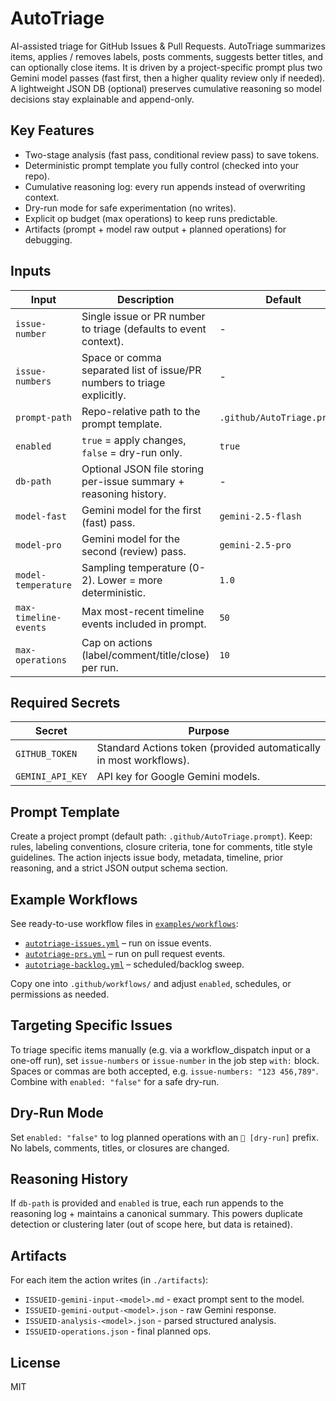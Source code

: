 # AutoTriage

AI-assisted triage for GitHub Issues & Pull Requests. AutoTriage summarizes items, applies / removes labels, posts comments, suggests better titles, and can optionally close items. It is driven by a project-specific prompt plus two Gemini model passes (fast first, then a higher quality review only if needed). A lightweight JSON DB (optional) preserves cumulative reasoning so model decisions stay explainable and append-only.

## Key Features

* Two-stage analysis (fast pass, conditional review pass) to save tokens.
* Deterministic prompt template you fully control (checked into your repo).
* Cumulative reasoning log: every run appends instead of overwriting context.
* Dry-run mode for safe experimentation (no writes).
* Explicit op budget (max operations) to keep runs predictable.
* Artifacts (prompt + model raw output + planned operations) for debugging.

## Inputs

| Input | Description | Default |
|-------|-------------|---------|
| `issue-number` | Single issue or PR number to triage (defaults to event context). | - |
| `issue-numbers` | Space or comma separated list of issue/PR numbers to triage explicitly. | - |
| `prompt-path` | Repo-relative path to the prompt template. | `.github/AutoTriage.prompt` |
| `enabled` | `true` = apply changes, `false` = dry-run only. | `true` |
| `db-path` | Optional JSON file storing per-issue summary + reasoning history. | - |
| `model-fast` | Gemini model for the first (fast) pass. | `gemini-2.5-flash` |
| `model-pro` | Gemini model for the second (review) pass. | `gemini-2.5-pro` |
| `model-temperature` | Sampling temperature (0-2). Lower = more deterministic. | `1.0` |
| `max-timeline-events` | Max most-recent timeline events included in prompt. | `50` |
| `max-operations` | Cap on actions (label/comment/title/close) per run. | `10` |

## Required Secrets

| Secret | Purpose |
|--------|---------|
| `GITHUB_TOKEN` | Standard Actions token (provided automatically in most workflows). |
| `GEMINI_API_KEY` | API key for Google Gemini models. |

## Prompt Template

Create a project prompt (default path: `.github/AutoTriage.prompt`). Keep: rules, labeling conventions, closure criteria, tone for comments, title style guidelines. The action injects issue body, metadata, timeline, prior reasoning, and a strict JSON output schema section.

## Example Workflows

See ready-to-use workflow files in [`examples/workflows`](./examples/workflows/):

* [`autotriage-issues.yml`](./examples/workflows/autotriage-issues.yml) – run on issue events.
* [`autotriage-prs.yml`](./examples/workflows/autotriage-prs.yml) – run on pull request events.
* [`autotriage-backlog.yml`](./examples/workflows/autotriage-backlog.yml) – scheduled/backlog sweep.

Copy one into `.github/workflows/` and adjust `enabled`, schedules, or permissions as needed.

## Targeting Specific Issues

To triage specific items manually (e.g. via a workflow_dispatch input or a one-off run), set `issue-numbers` or `issue-number` in the job step `with:` block. Spaces or commas are both accepted, e.g. `issue-numbers: "123 456,789"`. Combine with `enabled: "false"` for a safe dry-run.

## Dry-Run Mode

Set `enabled: "false"` to log planned operations with an `🧪 [dry-run]` prefix. No labels, comments, titles, or closures are changed.

## Reasoning History

If `db-path` is provided and `enabled` is true, each run appends to the reasoning log + maintains a canonical summary. This powers duplicate detection or clustering later (out of scope here, but data is retained).

## Artifacts

For each item the action writes (in `./artifacts`):

* `ISSUEID-gemini-input-<model>.md` - exact prompt sent to the model.
* `ISSUEID-gemini-output-<model>.json` - raw Gemini response.
* `ISSUEID-analysis-<model>.json` - parsed structured analysis.
* `ISSUEID-operations.json` - final planned ops.

## License

MIT
